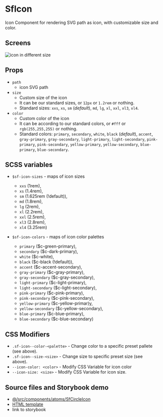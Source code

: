 # SfIcon

Icon Component for rendering SVG path as icon, with customizable size and color.
## Screens
![icon in different size](https://res.cloudinary.com/mayashavin/image/upload/v1560200985/Screen_Shot_2019-06-11_at_0.08.13.png)

## Props

- `path`
    * icon SVG path
- `size` 
    * Custom size of the icon
    * It can be our standard sizes, or `12px` or `1.2rem` or nothing.
    * Standard sizes: `xxs`, `xs`, `sm` (_default_), `md`, `lg`, `xl`, `xxl`, `xl3`, `xl4`.
- `color`
    * Custom color of the icon
    * It can be according to our standard colors, or `#fff` or `rgb(255,255,255)` or nothing.
    * Standard colors: `primary`, `secondary`, `white`, `black` (_default_), `accent`, `gray-primary`, `gray-secondary`, `light-primary`, `light-secondary`, `pink-primary`, `pink-secondary`, `yellow-primary`, `yellow-secondary`, `blue-primary`, `blue-secondary`.

## SCSS variables

- `$sf-icon-sizes` - maps of icon sizes
    * `xxs` (1rem),
    * `xs` (1.4rem), 
    * `sm` (1.625rem (!default)), 
    * `md` (1.8rem), 
    * `lg` (2rem), 
    * `xl` (2.2rem), 
    * `xxl` (2.5rem), 
    * `xl3` (2.8rem), 
    * `xl4` (3.25rem)

- `$sf-icon-colors` - maps of icon color palettes
    * `primary`  ($c-green-primary), 
    * `secondary` ($c-dark-primary), 
    * `white` ($c-white), 
    * `black` ($c-black (!default)),
    * `accent` ($c-accent-secondary),
    * `gray-primary` ($c-gray-primary),
    * `gray-secondary` ($c-gray-secondary),
    * `light-primary` ($c-light-primary),
    * `light-secondary` ($c-light-secondary),
    * `pink-primary` ($c-pink-primary),
    * `pink-secondary` ($c-pink-secondary),
    * `yellow-primary` ($c-yellow-primar)y,
    * `yellow-secondary` ($c-yellow-secondary),
    * `blue-primary` ($c-blue-primary),
    * `blue-secondary` ($c-blue-secondary)

## CSS Modifiers

- `.sf-icon--color-<palette>` - Change color to a specific preset pallete (see above).
- `.sf-icon--size-<size>` - Change size to specific preset size (see above).
- `--icon-color: <color>` - Modify CSS Variable for icon color
- `--icon-size: <size>` - Modify CSS Variable for icon size.


## Source files and Storybook demo

- [@/src/components/atoms/SfCircleIcon](https://github.com/DivanteLtd/storefront-ui/tree/master/src/components/atoms/SfIcon)
- [HTML template](https://github.com/DivanteLtd/storefront-ui/tree/master/src/components/atoms/SfIcon/SfIcon.html)
- link to storybook
        
        
